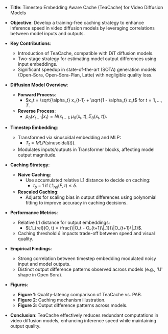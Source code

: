 - **Title**: Timestep Embedding Aware Cache (TeaCache) for Video Diffusion Models
- **Objective**: Develop a training-free caching strategy to enhance inference speed in video diffusion models by leveraging correlations between model inputs and outputs.
- **Key Contributions**:
  - Introduction of TeaCache, compatible with DiT diffusion models.
  - Two-stage strategy for estimating model output differences using input embeddings.
  - Significant speedup in state-of-the-art (SOTA) generation models (Open-Sora, Open-Sora-Plan, Latte) with negligible quality loss.
  
- **Diffusion Model Overview**:
  - **Forward Process**: 
    - $x_t = \sqrt{\alpha_t} x_{t-1} + \sqrt{1 - \alpha_t} z_t$ for $t = 1, \ldots, T$.
  - **Reverse Process**: 
    - $p_\theta(x_{t-1} | x_t) = N(x_{t-1}; \mu_\theta(x_t, t), \Sigma_\theta(x_t, t))$.
  
- **Timestep Embedding**:
  - Transformed via sinusoidal embedding and MLP: 
    - $T_t = MLP(\text{sinusoidal}(t))$.
  - Modulates inputs/outputs in Transformer blocks, affecting model output magnitude.

- **Caching Strategy**:
  - **Naive Caching**: 
    - Use accumulated relative L1 distance to decide on caching:
      - $t_b - 1 \text{ if } L1_{rel}(F, t) \leq \delta$.
  - **Rescaled Caching**: 
    - Adjusts for scaling bias in output differences using polynomial fitting to improve accuracy in caching decisions.

- **Performance Metrics**:
  - Relative L1 distance for output embeddings:
    - $L1_{rel}(O, t) = \frac{\|O_t - O_{t+1}\|_1}{\|O_{t+1}\|_1}$.
  - Caching threshold $\delta$ impacts trade-off between speed and visual quality.

- **Empirical Findings**:
  - Strong correlation between timestep embedding modulated noisy input and model outputs.
  - Distinct output difference patterns observed across models (e.g., 'U' shape in Open Sora).

- **Figures**:
  - **Figure 1**: Quality-latency comparison of TeaCache vs. PAB.
  - **Figure 2**: Caching mechanism illustration.
  - **Figure 3**: Output difference patterns across models.

- **Conclusion**: TeaCache effectively reduces redundant computations in video diffusion models, enhancing inference speed while maintaining output quality.